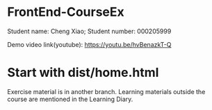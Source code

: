 # FrontEnd-CourseEx

Student name: Cheng Xiao; Student number: 000205999

Demo video link(youtube): https://youtu.be/hvBenazkT-Q

# Start with dist/home.html

Exercise material is in another branch. Learning materials outside the course are mentioned in the Learning Diary.

